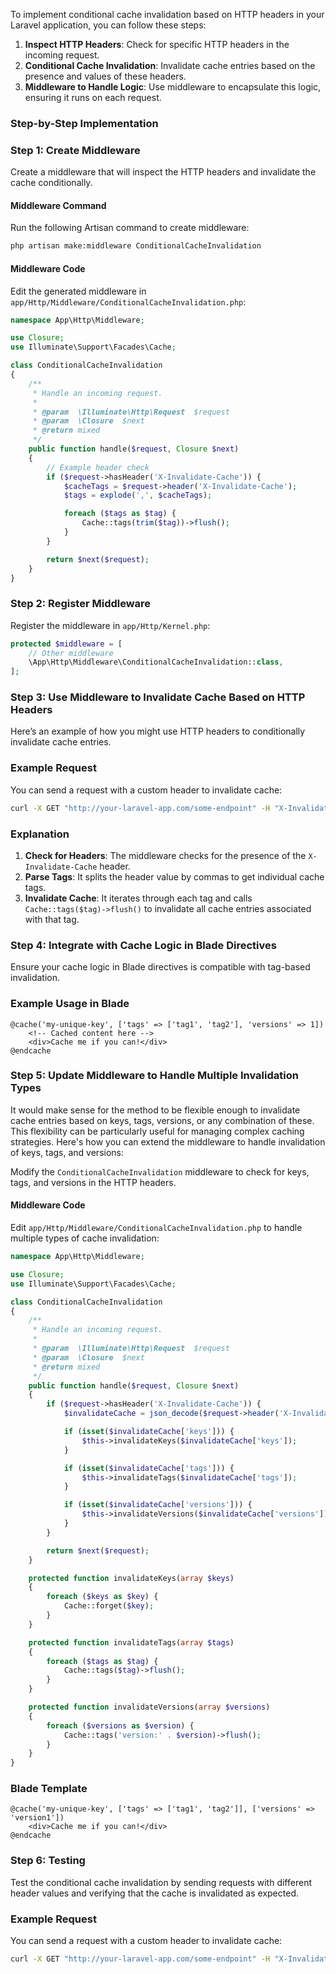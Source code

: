 To implement conditional cache invalidation based on HTTP headers in your Laravel application, you can follow these steps:

1. **Inspect HTTP Headers**: Check for specific HTTP headers in the incoming request.
2. **Conditional Cache Invalidation**: Invalidate cache entries based on the presence and values of these headers.
3. **Middleware to Handle Logic**: Use middleware to encapsulate this logic, ensuring it runs on each request.

### Step-by-Step Implementation

### Step 1: Create Middleware

Create a middleware that will inspect the HTTP headers and invalidate the cache conditionally.

#### Middleware Command

Run the following Artisan command to create middleware:

```bash
php artisan make:middleware ConditionalCacheInvalidation
```

#### Middleware Code

Edit the generated middleware in `app/Http/Middleware/ConditionalCacheInvalidation.php`:

```php
namespace App\Http\Middleware;

use Closure;
use Illuminate\Support\Facades\Cache;

class ConditionalCacheInvalidation
{
    /**
     * Handle an incoming request.
     *
     * @param  \Illuminate\Http\Request  $request
     * @param  \Closure  $next
     * @return mixed
     */
    public function handle($request, Closure $next)
    {
        // Example header check
        if ($request->hasHeader('X-Invalidate-Cache')) {
            $cacheTags = $request->header('X-Invalidate-Cache');
            $tags = explode(',', $cacheTags);

            foreach ($tags as $tag) {
                Cache::tags(trim($tag))->flush();
            }
        }

        return $next($request);
    }
}
```

### Step 2: Register Middleware

Register the middleware in `app/Http/Kernel.php`:

```php
protected $middleware = [
    // Other middleware
    \App\Http\Middleware\ConditionalCacheInvalidation::class,
];
```

### Step 3: Use Middleware to Invalidate Cache Based on HTTP Headers

Here’s an example of how you might use HTTP headers to conditionally invalidate cache entries.

### Example Request

You can send a request with a custom header to invalidate cache:

```bash
curl -X GET "http://your-laravel-app.com/some-endpoint" -H "X-Invalidate-Cache: tag1, tag2"
```

### Explanation

1. **Check for Headers**: The middleware checks for the presence of the `X-Invalidate-Cache` header.
2. **Parse Tags**: It splits the header value by commas to get individual cache tags.
3. **Invalidate Cache**: It iterates through each tag and calls `Cache::tags($tag)->flush()` to invalidate all cache entries associated with that tag.

### Step 4: Integrate with Cache Logic in Blade Directives

Ensure your cache logic in Blade directives is compatible with tag-based invalidation.



### Example Usage in Blade

```blade
@cache('my-unique-key', ['tags' => ['tag1', 'tag2'], 'versions' => 1])
    <!-- Cached content here -->
    <div>Cache me if you can!</div>
@endcache
```

### Step 5: Update Middleware to Handle Multiple Invalidation Types
It would make sense for the method to be flexible enough to invalidate cache entries based on keys, tags, versions, 
or any combination of these. This flexibility can be particularly useful for managing complex caching strategies.
Here's how you can extend the middleware to handle invalidation of keys, tags, and versions:

Modify the `ConditionalCacheInvalidation` middleware to check for keys, tags, and versions in the HTTP headers.

#### Middleware Code

Edit `app/Http/Middleware/ConditionalCacheInvalidation.php` to handle multiple types of cache invalidation:

```php
namespace App\Http\Middleware;

use Closure;
use Illuminate\Support\Facades\Cache;

class ConditionalCacheInvalidation
{
    /**
     * Handle an incoming request.
     *
     * @param  \Illuminate\Http\Request  $request
     * @param  \Closure  $next
     * @return mixed
     */
    public function handle($request, Closure $next)
    {
        if ($request->hasHeader('X-Invalidate-Cache')) {
            $invalidateCache = json_decode($request->header('X-Invalidate-Cache'), true);

            if (isset($invalidateCache['keys'])) {
                $this->invalidateKeys($invalidateCache['keys']);
            }

            if (isset($invalidateCache['tags'])) {
                $this->invalidateTags($invalidateCache['tags']);
            }

            if (isset($invalidateCache['versions'])) {
                $this->invalidateVersions($invalidateCache['versions']);
            }
        }

        return $next($request);
    }

    protected function invalidateKeys(array $keys)
    {
        foreach ($keys as $key) {
            Cache::forget($key);
        }
    }

    protected function invalidateTags(array $tags)
    {
        foreach ($tags as $tag) {
            Cache::tags($tag)->flush();
        }
    }

    protected function invalidateVersions(array $versions)
    {
        foreach ($versions as $version) {
            Cache::tags('version:' . $version)->flush();
        }
    }
}
```

### Blade Template

```blade
@cache('my-unique-key', ['tags' => ['tag1', 'tag2']], ['versions' => 'version1'])
    <div>Cache me if you can!</div>
@endcache
```

### Step 6: Testing

Test the conditional cache invalidation by sending requests with different header values and verifying that the cache is invalidated as expected.

### Example Request

You can send a request with a custom header to invalidate cache:

```bash
curl -X GET "http://your-laravel-app.com/some-endpoint" -H "X-Invalidate-Cache: {\"keys\": [\"key1\"], \"tags\": [\"tag1\"], \"versions\": [\"version1\"]}"
```


